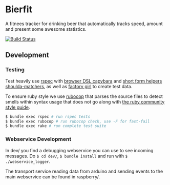 
# Bierfit

A fitnees tracker for drinking beer that automatically tracks speed, amount and present some awesome statistics.

[![Build Status](https://travis-ci.org/unused/bierfit.svg?branch=master)](https://travis-ci.org/unused/bierfit)

## Development

### Testing

Test heavily use [rspec](https://relishapp.com/rspec/) with [browser DSL capybara](https://github.com/jnicklas/capybara#using-capybara-with-rspec) and [short form helpers shoulda-matchers](https://github.com/thoughtbot/shoulda-matchers), as well as [factory girl](https://github.com/thoughtbot/factory_girl/blob/master/GETTING_STARTED.md) to create test data.

To ensure ruby style we use [rubocop](https://github.com/bbatsov/rubocop) that parses the source files to detect smells within syntax usage that does not go along with [the ruby community style guide](https://github.com/bbatsov/ruby-style-guide).

```sh
$ bundle exec rspec # run rspec tests
$ bundle exec rubocop # run rubocop check, use -F for fast-fail
$ bundle exec rake # run complete test suite
```

### Webservice Development

In dev/ you find a debugging webservice you can use to see incoming messages. Do `$ cd dev/`, `$ bundle install` and run with `$ ./webservice_logger`.

The transport service reading data from arduino and sending events to the main webservice can be found in raspberry/.

